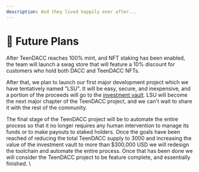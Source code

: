 ```yaml
---
description: And they lived happily ever after...
---
```


# 🚀 Future Plans

After TeenDACC reaches 100% mint, and NFT staking has been enabled, the team will launch a swag store that will feature a 10% discount for customers who hold both DACC and TeenDACC NFTs.&#x20;

After that, we plan to launch our first major development project which we have tentatively named "LSU". It will be easy, secure, and inexpensive, and a portion of the proceeds will go to the [investment vault](the-investment-vault.md). LSU will become the next major chapter of the TeenDACC project, and we can't wait to share it with the rest of the community.

The final stage of the TeenDACC project will be to automate the entire process so that it no longer requires any human intervention to manage its funds or to make payouts to staked holders. Once the goals have been reached of reducing the total TeenDACC supply to 3000 and increasing the value of the investment vault to more than $300,000 USD we will redesign the toolchain and automate the entire process. Once that has been done we will consider the TeenDACC project to be feature complete, and essentially finished.  \
